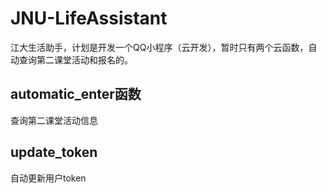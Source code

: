 # JNU-LifeAssistant
江大生活助手，计划是开发一个QQ小程序（云开发），暂时只有两个云函数，自动查询第二课堂活动和报名的。


## automatic_enter函数

查询第二课堂活动信息


## update_token

自动更新用户token